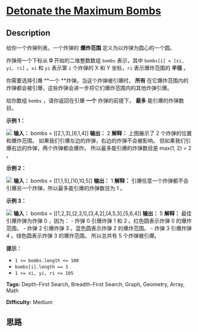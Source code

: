 # [Detonate the Maximum Bombs][title]

## Description

给你一个炸弹列表。一个炸弹的 **爆炸范围**  定义为以炸弹为圆心的一个圆。

炸弹用一个下标从 **0**  开始的二维整数数组 `bombs` 表示，其中 `bombs[i] = [xi, yi, ri]` 。`xi` 和 `yi`
表示第 `i` 个炸弹的 X 和 Y 坐标，`ri` 表示爆炸范围的 **半径**  。

你需要选择引爆 **一个  **炸弹。当这个炸弹被引爆时， **所有** 在它爆炸范围内的炸弹都会被引爆，这些炸弹会进一步将它们爆炸范围内的其他炸弹引爆。

给你数组 `bombs` ，请你返回在引爆  **一个**  炸弹的前提下， **最多**  能引爆的炸弹数目。



**示例 1：**

![](https://assets.leetcode.com/uploads/2021/11/06/desmos-eg-3.png)
            **输入：** bombs = [[2,1,3],[6,1,4]]    **输出：** 2    **解释：**    上图展示了 2 个炸弹的位置和爆炸范围。    如果我们引爆左边的炸弹，右边的炸弹不会被影响。    但如果我们引爆右边的炸弹，两个炸弹都会爆炸。    所以最多能引爆的炸弹数目是 max(1, 2) = 2 。    

**示例 2：**

![](https://assets.leetcode.com/uploads/2021/11/06/desmos-eg-2.png)
            **输入：** bombs = [[1,1,5],[10,10,5]]    **输出：** 1    **解释：** 引爆任意一个炸弹都不会引爆另一个炸弹。所以最多能引爆的炸弹数目为 1 。    

**示例 3：**

![](https://assets.leetcode.com/uploads/2021/11/07/desmos-eg1.png)
            **输入：** bombs = [[1,2,3],[2,3,1],[3,4,2],[4,5,3],[5,6,4]]    **输出：** 5    **解释：**    最佳引爆炸弹为炸弹 0 ，因为：    - 炸弹 0 引爆炸弹 1 和 2 。红色圆表示炸弹 0 的爆炸范围。    - 炸弹 2 引爆炸弹 3 。蓝色圆表示炸弹 2 的爆炸范围。    - 炸弹 3 引爆炸弹 4 。绿色圆表示炸弹 3 的爆炸范围。    所以总共有 5 个炸弹被引爆。    



**提示：**

  * `1 <= bombs.length <= 100`
  * `bombs[i].length == 3`
  * `1 <= xi, yi, ri <= 105`


**Tags:** Depth-First Search, Breadth-First Search, Graph, Geometry, Array, Math

**Difficulty:** Medium

## 思路

[title]: https://leetcode-cn.com/problems/detonate-the-maximum-bombs
